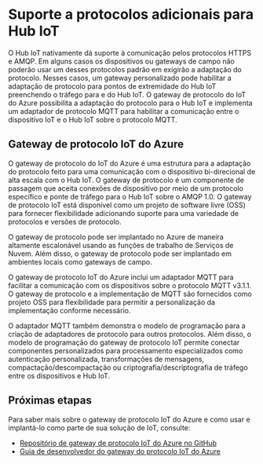 <properties
   pageTitle="Gateway de protocolo IoT do Azure | Microsoft Azure"
   description="Descreve como usar o gateway do protocolo IoT do Azure para aumentar as capacidades e suporte de protocolo do Hub IoT do Azure."
   services="iot-hub"
   documentationCenter=""
   authors="kdotchkoff"
   manager="timlt"
   editor=""/>

<tags
   ms.service="iot-hub"
   ms.devlang="na"
   ms.topic="article"
   ms.tgt_pltfrm="na"
   ms.workload="nana"
   ms.date="09/29/2015"
   ms.author="kdotchko"/>

# Suporte a protocolos adicionais para Hub IoT

O Hub IoT nativamente dá suporte à comunicação pelos protocolos HTTPS e AMQP. Em alguns casos os dispositivos ou gateways de campo não poderão usar um desses protocolos padrão em exigirão a adaptação do protocolo. Nesses casos, um gateway personalizado pode habilitar a adaptação de protocolo para pontos de extremidade do Hub IoT preenchendo o tráfego para e do Hub IoT. O gateway de protocolo do IoT do Azure possibilita a adaptação do protocolo para o Hub IoT e implementa um adaptador de protocolo MQTT para habilitar a comunicação entre o dispositivo IoT e o Hub IoT sobre o protocolo MQTT.

## Gateway de protocolo IoT do Azure

O gateway de protocolo do IoT do Azure é uma estrutura para a adaptação do protocolo feito para uma comunicação com o dispositivo bi-direcional de alta escala com o Hub IoT. O gateway de protocolo é um componente de passagem que aceita conexões de dispositivo por meio de um protocolo específico e ponte de tráfego para o Hub IoT sobre o AMQP 1.0. O gateway de protocolo IoT está disponível como um projeto de software livre (OSS) para fornecer flexibilidade adicionando suporte para uma variedade de protocolos e versões de protocolo.

O gateway de protocolo pode ser implantado no Azure de maneira altamente escalonável usando as funções de trabalho de Serviços de Nuvem. Além disso, o gateway de protocolo pode ser implantado em ambientes locais como gateways de campo.

O gateway de protocolo IoT do Azure inclui um adaptador MQTT para facilitar a comunicação com os dispositivos sobre o protocolo MQTT v3.1.1. O gateway de protocolo e a implementação de MQTT são fornecidos como projeto OSS para flexibilidade para permitir a personalização da implementação conforme necessário.

O adaptador MQTT também demonstra o modelo de programação para a criação de adaptadores de protocolo para outros protocolos. Além disso, o modelo de programação do gateway de protocolo IoT permite conectar componentes personalizados para processamento especializados como autenticação personalizada, transformações de mensagens, compactação/descompactação ou criptografia/descriptografia de tráfego entre os dispositivos e Hub IoT.

## Próximas etapas

Para saber mais sobre o gateway de protocolo IoT do Azure e como usar e implantá-lo como parte de sua solução de IoT, consulte:

* [Repositório de gateway de protocolo IoT do Azure no GitHub](https://github.com/Azure/azure-iot-protocol-gateway/blob/master/README.md)
* [Guia de desenvolvedor do gateway do protocolo IoT do Azure](https://github.com/Azure/azure-iot-protocol-gateway/blob/master/docs/DeveloperGuide.md)

<!---HONumber=Oct15_HO3-->